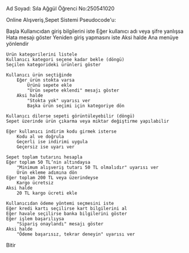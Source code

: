 Ad Soyad: Sıla Ağgül
Öğrenci No:250541020

Online Alışveriş¸Sepet Sistemi Pseudocode'u:

Başla
    Kullanıcıdan giriş bilgilerini iste
    Eğer kullanıcı adı veya şifre yanlışsa
        Hata mesajı göster
        Yeniden giriş yapmasını iste
    Aksi halde
        Ana menüye yönlendir

    Ürün kategorilerini listele
    Kullanıcı kategori seçene kadar bekle (döngü)
    Seçilen kategorideki ürünleri göster

    Kullanıcı ürün seçtiğinde
        Eğer ürün stokta varsa
            Ürünü sepete ekle
            "Ürün sepete eklendi" mesajı göster
        Aksi halde
            "Stokta yok" uyarısı ver
            Başka ürün seçimi için kategoriye dön

    Kullanıcı dilerse sepeti görüntüleyebilir (döngü)
    Sepet üzerinde ürün çıkarma veya miktar değiştirme yapılabilir

    Eğer kullanıcı indirim kodu girmek isterse
        Kodu al ve doğrula
        Geçerli ise indirimi uygula
        Geçersiz ise uyarı ver

    Sepet toplam tutarını hesapla
    Eğer toplam 50 TL’nin altındaysa
        "Minimum alışveriş tutarı 50 TL olmalıdır" uyarısı ver
        Ürün ekleme adımına dön
    Eğer toplam 200 TL veya üzerindeyse
        Kargo ücretsiz
    Aksi halde
        20 TL kargo ücreti ekle

    Kullanıcıdan ödeme yöntemi seçmesini iste
    Eğer kredi kartı seçilirse kart bilgilerini al
    Eğer havale seçilirse banka bilgilerini göster
    Eğer işlem başarılıysa
        "Sipariş onaylandı" mesajı göster
    Aksi halde
        "Ödeme başarısız, tekrar deneyin" uyarısı ver

Bitir

